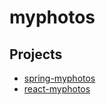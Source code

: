 # myphotos
 
## Projects
- [spring-myphotos](https://github.com/araobp/spring-myphotos)
- [react-myphotos](https://github.com/araobp/react-myphotos)
